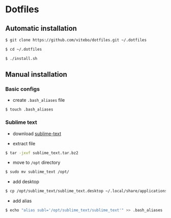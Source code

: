 # Dotfiles

## Automatic installation

```bash
$ git clone https://github.com/vitebo/dotfiles.git ~/.dotfiles

$ cd ~/.dotfiles

$ ./install.sh
```

## Manual installation

### Basic configs

- create `.bash_aliases` file
```ssh
$ touch .bash_aliases
``` 

### Sublime text

- download [sublime-text](https://www.sublimetext.com/3)

- extract file
```bash
$ tar -jxvf sublime_text.tar.bz2
```

- move to `/opt` directory
```bash
$ sudo mv sublime_text /opt/
```

- add desktop
```bash
$ cp /opt/sublime_text/sublime_text.desktop ~/.local/share/applications/
```

- add alias
```bash
$ echo "alias subl='/opt/sublime_text/sublime_text'" >> .bash_aliases
```